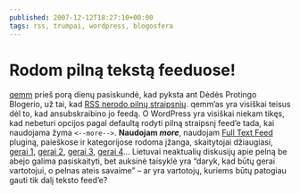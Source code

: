 ```yaml
---
published: 2007-12-12T18:27:10+00:00
tags: rss, trumpai, wordpress, blogosfera
---
```


# Rodom pilną tekstą feeduose!

<p><a href="http://www.blogas.lt/qemm/">qemm</a> prieš porą dienų pasiskundė, kad pyksta ant Dėdės Protingo Blogerio, už tai, kad <a href="http://blogas.lt/qemm/320342/vakaras-degurizacija.html">RSS nerodo pilnų straipsnių</a>. qemm’as yra visiškai teisus dėl to, kad ansubskraibino jo feedą. O WordPress yra visiškai niekam tikęs, kad nebeturi opcijos pagal defaultą rodyti pilną straipsnį feed’e tada, kai naudojama žyma <code>&lt;--more--&gt;</code>. <strong>Naudojam <i>more</i></strong>, naudojam <a href="http://cavemonkey50.com/code/full-feed/">Full Text Feed</a> pluginą, paieškose ir kategorijose rodoma įžanga, skaitytojai džiaugiasi, <a href="http://techdirt.com/articles/20070813/014338.shtml">gerai 1</a>, <a href="http://scobleizer.com/2006/02/22/blog-herald-doesnt-understand-why-full-text-feeds-work/">gerai 2</a>, <a href="http://www.tmarkiewicz.com/?p=402">gerai 3</a>, <a href="http://muhammadsaleem.com/2007/09/18/do-you-offer-a-full-text-feed-then-advertise-it/">gerai 4</a>… Lietuvai neaktualių diskusijų apie pelną be abejo galima pasiskaityti, bet auksinė taisyklė yra “daryk, kad būtų gerai vartotojui, o pelnas ateis savaime” – ar yra vartotojų, kuriems būtų patogiau gauti tik dalį teksto feed’e?</p>